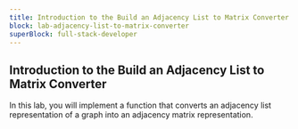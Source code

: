 ```yaml
---
title: Introduction to the Build an Adjacency List to Matrix Converter
block: lab-adjacency-list-to-matrix-converter
superBlock: full-stack-developer
---
```


## Introduction to the Build an Adjacency List to Matrix Converter

In this lab, you will implement a function that converts an adjacency list representation of a graph into an adjacency matrix representation.
